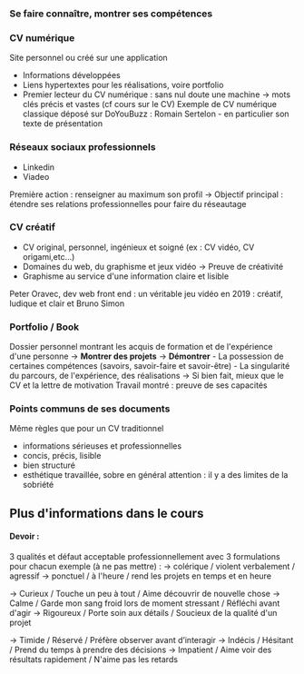 ### Se faire connaître, montrer ses compétences


### CV numérique
Site personnel ou créé sur une application
- Informations développées 
- Liens hypertextes pour les réalisations, voire portfolio
- Premier lecteur du CV numérique : sans nul doute une machine 
  → mots clés précis et vastes (cf cours sur le CV)
Exemple de CV numérique classique déposé sur DoYouBuzz : Romain Sertelon - en particulier son texte de présentation

### Réseaux sociaux professionnels

- Linkedin
- Viadeo

Première action : renseigner au maximum son profil
→ Objectif principal : étendre ses relations professionnelles pour faire du réseautage


### CV créatif
- CV original, personnel, ingénieux et soigné (ex : CV vidéo, CV origami,etc...)
- Domaines du web, du graphisme et jeux vidéo
  → Preuve de créativité
- Graphisme au service d'une information claire et lisible

Peter Oravec, dev web front end : un véritable jeu vidéo en 2019 : créatif, ludique et clair
et Bruno Simon


### Portfolio / Book
Dossier personnel montrant les acquis de formation et de l'expérience d'une personne
→ **Montrer des projets** 
→ **Démontrer**
	- La possession de certaines compétences (savoirs, savoir-faire et savoir-être)
	- La singularité du parcours, de l'expérience, des réalisations
→ Si bien fait, mieux que le CV et la lettre de motivation
Travail montré : preuve de ses capacités


### Points communs de ses documents
Même règles que pour un CV traditionnel
- informations sérieuses et professionnelles
- concis, précis, lisible
- bien structuré
- esthétique travaillée, sobre en général
  attention : il y a des limites de la sobriété

## Plus d'informations dans le cours


#### Devoir :
3 qualités et défaut acceptable professionnellement 
avec 3 formulations pour chacun
exemple (à ne pas mettre) :
→ colérique / violent verbalement / agressif
→ ponctuel / à l'heure / rend les projets en temps et en heure


→ Curieux / Touche un peu à tout / Aime découvrir de nouvelle chose
→ Calme / Garde mon sang froid lors de moment stressant / Réfléchi avant d'agir
→ Rigoureux / Porte soin aux détails / Soucieux de la qualité d'un projet 

→ Timide / Réservé / Préfère observer avant d’interagir
→ Indécis / Hésitant / Prend du temps à prendre des décisions
→ Impatient / Aime voir des résultats rapidement / N'aime pas les retards
